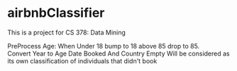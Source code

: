 # airbnbClassifier

This is a project for CS 378: Data Mining

PreProcess
Age:
  When Under 18 bump to 18 above 85 drop to 85.  
  Convert Year to Age
Date Booked And Country Empty
  Will be considered as its own classification of individuals that didn't book









